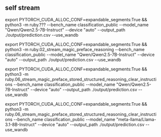 ## self stream

export PYTORCH_CUDA_ALLOC_CONF=expandable_segments:True && python3 -m ruby.??? --bench_name classification_public --model_name "Qwen/Qwen2.5-7B-Instruct" --device "auto" --output_path ./output/prediction.csv --use_wandb


export PYTORCH_CUDA_ALLOC_CONF=expandable_segments:True && python3 -m ruby.02_stream_magic_preface_reasoning --bench_name classification_public --model_name "Qwen/Qwen2.5-7B-Instruct" --device "auto" --output_path ./output/prediction.csv --use_wandb

export PYTORCH_CUDA_ALLOC_CONF=expandable_segments:True && python3 -m ruby.06_stream_magic_preface_stored_structured_reasoning_clear_instructions --bench_name classification_public --model_name "Qwen/Qwen2.5-7B-Instruct" --device "auto" --output_path ./output/prediction.csv --use_wandb

export PYTORCH_CUDA_ALLOC_CONF=expandable_segments:True && python3 -m ruby.06_stream_magic_preface_stored_structured_reasoning_clear_instructions --bench_name classification_public --model_name "meta-llama/Llama-3.1-8B-Instruct" --device "auto" --output_path ./output/prediction.csv --use_wandb